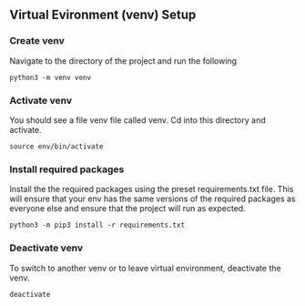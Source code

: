 ## Virtual Evironment (venv) Setup

### Create venv

Navigate to the directory of the project and run the following

```
python3 -m venv venv
```

### Activate venv

You should see a file venv file called venv. Cd into this directory and activate.

```
source env/bin/activate
```

### Install required packages

Install the the required packages using the preset requirements.txt file. This will ensure that your env
has the same versions of the required packages as everyone else and ensure that the project will run as expected.

```
python3 -m pip3 install -r requirements.txt
```

### Deactivate venv

To switch to another venv or to leave virtual environment, deactivate the venv.

```
deactivate
